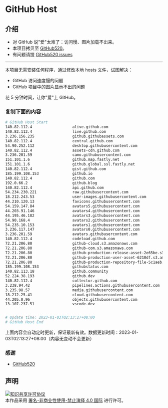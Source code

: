 # GitHub Host
## 介绍
- 对 GitHub 说"爱"太难了：访问慢、图片加载不出来。
- 本项目拷贝至 [GitHub520](https://github.com/521xueweihan/GitHub520)。
- 有问题请提 [GitHub520 issues](https://github.com/521xueweihan/GitHub520/issues/new)

---

本项目无需安装任何程序，通过修改本地 hosts 文件，试图解决：
- GitHub 访问速度慢的问题
- GitHub 项目中的图片显示不出的问题

花 5 分钟时间，让你"爱"上 GitHub。

### 复制下面的内容
```bash
# GitHub Host Start
140.82.112.4                  alive.github.com
140.82.112.4                  live.github.com
3.236.156.235                 github.githubassets.com
140.82.112.4                  central.github.com
54.90.252.112                 desktop.githubusercontent.com
140.82.112.4                  assets-cdn.github.com
3.236.201.59                  camo.githubusercontent.com
151.101.1.6                   github.map.fastly.net
151.101.1.6                   github.global.ssl.fastly.net
140.82.112.4                  gist.github.com
185.199.108.153               github.io
140.82.112.4                  github.com
192.0.66.2                    github.blog
140.82.112.4                  api.github.com
54.234.230.221                raw.githubusercontent.com
18.212.243.53                 user-images.githubusercontent.com
44.210.120.13                 favicons.githubusercontent.com
54.159.147.84                 avatars5.githubusercontent.com
44.203.91.146                 avatars4.githubusercontent.com
44.195.46.182                 avatars3.githubusercontent.com
54.90.168.4                   avatars2.githubusercontent.com
54.235.10.153                 avatars1.githubusercontent.com
3.236.117.147                 avatars0.githubusercontent.com
3.236.201.59                  avatars.githubusercontent.com
140.82.112.4                  codeload.github.com
72.21.206.80                  github-cloud.s3.amazonaws.com
72.21.206.80                  github-com.s3.amazonaws.com
72.21.206.80                  github-production-release-asset-2e65be.s3.amazonaws.com
72.21.206.80                  github-production-user-asset-6210df.s3.amazonaws.com
72.21.206.80                  github-production-repository-file-5c1aeb.s3.amazonaws.com
185.199.108.153               githubstatus.com
140.82.113.18                 github.community
52.224.38.193                 github.dev
140.82.112.4                  collector.github.com
3.238.94.42                   pipelines.actions.githubusercontent.com
3.235.98.57                   media.githubusercontent.com
18.212.25.41                  cloud.githubusercontent.com
44.205.0.96                   objects.githubusercontent.com
13.107.237.51                 vscode.dev


# Update time: 2023-01-03T02:13:27+08:00
# GitHub Host End

```
上面内容会自动定时更新，保证最新有效。数据更新时间：2023-01-03T02:13:27+08:00（内容无变动不会更新）

### 感谢

- [GitHub520](https://github.com/521xueweihan/GitHub520)

## 声明
<a rel="license" href="https://creativecommons.org/licenses/by-nc-nd/4.0/deed.zh"><img alt="知识共享许可协议" style="border-width: 0" src="https://licensebuttons.net/l/by-nc-nd/4.0/88x31.png"></a><br>本作品采用 <a rel="license" href="https://creativecommons.org/licenses/by-nc-nd/4.0/deed.zh">署名-非商业性使用-禁止演绎 4.0 国际</a> 进行许可。